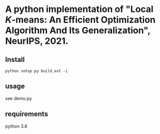 # A python implementation of "Local $K$-means: An Efficient Optimization Algorithm And Its Generalization", NeurIPS, 2021.

## Install
```angular2html
python setup.py build_ext -i
```

## usage
see demo.py

## requirements
python 3.8
